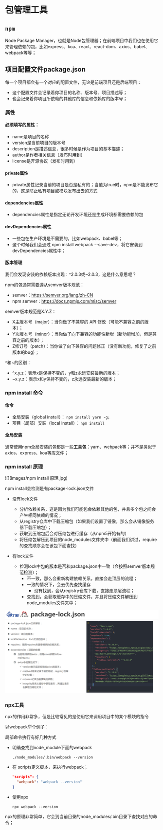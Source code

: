 # 包管理工具

## `npm`

Node Package Manager，也就是Node包管理器；在前端项目中我们也在使用它来管理依赖的包，比如express、koa、react、react-dom、axios、babel、webpack等等；



## 项目配置文件package.json

每一个项目都会有一个对应的配置文件，无论是前端项目还是后端项目：

- 这个配置文件会记录着你项目的名称、版本号、项目描述等；
- 也会记录着你项目所依赖的其他库的信息和依赖库的版本号；



### 属性

#### 必须填写的属性：

- name是项目的名称
- version是当前项目的版本号
- description是描述信息，很多时候是作为项目的基本描述；
- author是作者相关信息（发布时用到）
- license是开源协议（发布时用到）

#### private属性

- private属性记录当前的项目是否是私有的；当值为true时，npm是不能发布它的，这是防止私有项目或模块发布出去的方式

#### dependencies属性

- dependencies属性是指定无论开发环境还是生成环境都需要依赖的包

#### devDependencies属性

- 一些包在生产环境是不需要的，比如webpack、babel等；
- 这个时候我们会通过 npm install webpack --save-dev，将它安装到devDependencies属性中；

#### 版本管理

我们会发现安装的依赖版本出现：^2.0.3或~2.0.3，这是什么意思呢？

npm的包通常需要遵从semver版本规范：

- semver：https://semver.org/lang/zh-CN
- npm semver：https://docs.npmjs.com/misc/semver



semver版本规范是X.Y.Z：

- X主版本号（major）：当你做了不兼容的 API 修改（可能不兼容之前的版本）；
- Y次版本号（minor）：当你做了向下兼容的功能性新增（新功能增加，但是兼容之前的版本）；
- Z修订号（patch）：当你做了向下兼容的问题修正（没有新功能，修复了之前版本的bug）；



^和~的区别：

- ^x.y.z：表示x是保持不变的，y和z永远安装最新的版本；
- ~x.y.z：表示x和y保持不变的，z永远安装最新的版本；





### npm install 命令

#### 命令

- 全局安装（global install）： `npm install yarn -g;`
- 项目（局部）安装（local install）： `npm install`



#### 全局安装

通常使用npm全局安装的包都是一些**工具包**：yarn、webpack等；并不是类似于 axios、express、koa等库文件；



### npm install 原理

![](images/npm install 原理.jpg)

npm install会检测是有package-lock.json文件

- 没有lock文件
  - 分析依赖关系，这是因为我们可能包会依赖其他的包，并且多个包之间会产生相同依赖的情况；
  - 从registry仓库中下载压缩包（如果我们设置了镜像，那么会从镜像服务器下载压缩包）；
  - 获取到压缩包后会对压缩包进行缓存（从npm5开始有的）
  - 将压缩包解压到项目的node_modules文件夹中（前面我们讲过，require的查找顺序会在该包下面查找）

- 有lock文件
  - 检测lock中包的版本是否和package.json中一致（会按照semver版本规范检测）；
    - 不一致，那么会重新构建依赖关系，直接会走顶层的流程；
    - 一致的情况下，会去优先查找缓存
      - 没有找到，会从registry仓库下载，直接走顶层流程；
    - 查找到，会获取缓存中的压缩文件，并且将压缩文件解压到node_modules文件夹中；

![](images/package-lock.json.jpg)





### npx工具

npx的作用非常多，但是比较常见的是使用它来调用项目中的某个模块的指令

以webpack举个例子：

局部命令执行有好几种方式

- 明确查找到node_module下面的webpack

  ```shell
  ./node_modules/.bin/webpack --version
  ```

- 在 scripts定义脚本，来执行webpack；

  ```json
  "scripts": {
  	"webpack": "webpack --version"
  }
  ```

- 使用npx

  ```shell
  npx webpack --version
  ```

npx的原理非常简单，它会到当前目录的node_modules/.bin目录下查找对应的命令；

